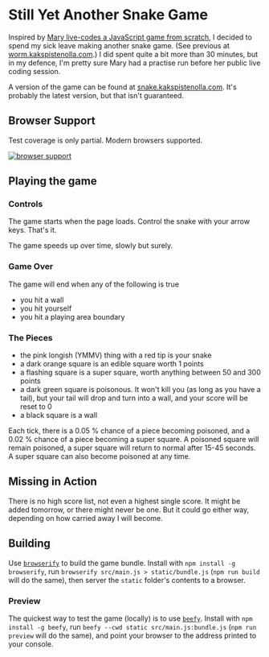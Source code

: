 Still Yet Another Snake Game
============================

Inspired by [Mary live-codes a JavaScript game from scratch](http://vimeo.com/105955605), I decided to spend my sick leave making another snake game. (See previous at [worm.kakspistenolla.com](http://worm.kakspistenolla.com).) I did spent quite a bit more than 30 minutes, but in my defence, I'm pretty sure Mary had a practise run before her public live coding session.

A version of the game can be found at [snake.kakspistenolla.com](http://snake.kakspistenolla.com). It's probably the latest version, but that isn't guaranteed.

Browser Support
---------------

Test coverage is only partial. Modern browsers supported.

[![browser support](https://ci.testling.com/nikcorg/snake.png)
](https://ci.testling.com/nikcorg/snake)

Playing the game
----------------

### Controls

The game starts when the page loads. Control the snake with your arrow keys. That's it.

The game speeds up over time, slowly but surely.

### Game Over

The game will end when any of the following is true

- you hit a wall
- you hit yourself
- you hit a playing area boundary

### The Pieces

- the pink longish (YMMV) thing with a red tip is your snake
- a dark orange square is an edible square worth 1 points
- a flashing square is a super square, worth anything between 50 and 300 points
- a dark green square is poisonous. It won't kill you (as long as you have a tail), but your tail will drop and turn into a wall, and your score will be reset to 0
- a black square is a wall

Each tick, there is a 0.05 % chance of a piece becoming poisoned, and a 0.02 % chance of a piece becoming a super square. A poisoned square will remain poisoned, a super square will return to normal after 15-45 seconds. A super square can also become poisoned at any time.

Missing in Action
-----------------

There is no high score list, not even a highest single score. It might be added tomorrow, or there might never be one. But it could go either way, depending on how carried away I will become.

Building
--------

Use [`browserify`](https://www.npmjs.org/package/browserify) to build the game bundle. Install with `npm install -g browserify`, run `browserify src/main.js > static/bundle.js` (`npm run build` will do the same), then server the `static` folder's contents to a browser.

### Preview

The quickest way to test the game (locally) is to use [`beefy`](https://www.npmjs.org/package/beefy). Install with `npm install -g beefy`, run `beefy --cwd static src/main.js:bundle.js` (`npm run preview` will do the same), and point your browser to the address printed to your console.
